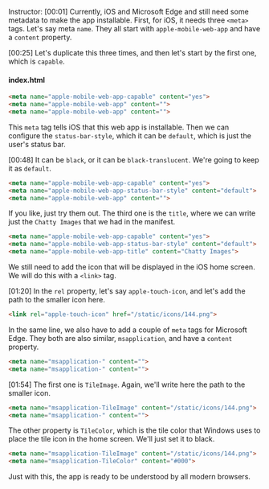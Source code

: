 Instructor: [00:01] Currently, iOS and Microsoft Edge and still need some metadata to make the app installable. First, for iOS, it needs three `<meta>` tags. Let's say meta `name`. They all start with `apple-mobile-web-app` and have a `content` property.

[00:25] Let's duplicate this three times, and then let's start by the first one, which is `capable`. 

#### index.html
```html
<meta name="apple-mobile-web-app-capable" content="yes">
<meta name="apple-mobile-web-app" content="">
<meta name="apple-mobile-web-app" content="">
```

This `meta` tag tells iOS that this web app is installable. Then we can configure the `status-bar-style`, which it can be `default`, which is just the user's status bar.

[00:48] It can be `black`, or it can be `black-translucent`. We're going to keep it as `default`. 

```html
<meta name="apple-mobile-web-app-capable" content="yes">
<meta name="apple-mobile-web-app-status-bar-style" content="default">
<meta name="apple-mobile-web-app" content="">
```

If you like, just try them out. The third one is the `title`, where we can write just the `Chatty Images` that we had in the manifest. 

```html
<meta name="apple-mobile-web-app-capable" content="yes">
<meta name="apple-mobile-web-app-status-bar-style" content="default">
<meta name="apple-mobile-web-app-title" content="Chatty Images">
```

We still need to add the icon that will be displayed in the iOS home screen. We will do this with a `<link>` tag.

[01:20] In the `rel` property, let's say `apple-touch-icon`, and let's add the path to the smaller icon here. 

```html
<link rel="apple-touch-icon" href="/static/icons/144.png">
```

In the same line, we also have to add a couple of `meta` tags for Microsoft Edge. They both are also similar, `msapplication`, and have a `content` property.

```html
<meta name="msapplication-" content="">
<meta name="msapplication-" content="">
```

[01:54] The first one is `TileImage`. Again, we'll write here the path to the smaller icon. 

```html
<meta name="msapplication-TileImage" content="/static/icons/144.png">
<meta name="msapplication-" content="">
```

The other property is `TileColor`, which is the tile color that Windows uses to place the tile icon in the home screen. We'll just set it to black. 

```html
<meta name="msapplication-TileImage" content="/static/icons/144.png">
<meta name="msapplication-TileColor" content="#000">
```

Just with this, the app is ready to be understood by all modern browsers.